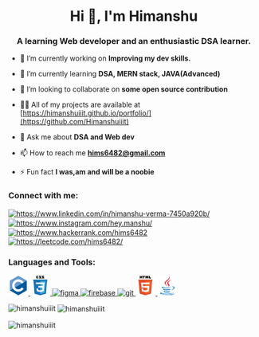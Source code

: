 <h1 align="center">Hi 👋, I'm Himanshu</h1>
<h3 align="center">A learning Web developer and an enthusiastic DSA learner.</h3>

- 🔭 I’m currently working on **Improving my dev skills.**

- 🌱 I’m currently learning **DSA, MERN stack, JAVA(Advanced)**

- 👯 I’m looking to collaborate on **some open source contribution**

- 👨‍💻 All of my projects are available at [https://himanshuiiit.github.io/portfolio/](https://github.com/Himanshuiiit)

- 💬 Ask me about **DSA and Web dev**

- 📫 How to reach me **hims6482@gmail.com**

- ⚡ Fun fact **I was,am and will be a noobie**

<h3 align="left">Connect with me:</h3>
<p align="left">
<a href="https://linkedin.com/in/https://www.linkedin.com/in/himanshu-verma-7450a920b/" target="blank"><img align="center" src="https://raw.githubusercontent.com/rahuldkjain/github-profile-readme-generator/master/src/images/icons/Social/linked-in-alt.svg" alt="https://www.linkedin.com/in/himanshu-verma-7450a920b/" height="30" width="40" /></a>
<a href="https://instagram.com/https://www.instagram.com/hey.manshu/" target="blank"><img align="center" src="https://raw.githubusercontent.com/rahuldkjain/github-profile-readme-generator/master/src/images/icons/Social/instagram.svg" alt="https://www.instagram.com/hey.manshu/" height="30" width="40" />
  </a>
<a href="https://www.hackerrank.com/https://www.hackerrank.com/hims6482" target="blank"><img align="center" src="https://raw.githubusercontent.com/rahuldkjain/github-profile-readme-generator/master/src/images/icons/Social/hackerrank.svg" alt="https://www.hackerrank.com/hims6482" height="30" width="40" /></a>
<a href="https://www.leetcode.com/https://leetcode.com/hims6482/" target="blank"><img align="center" src="https://raw.githubusercontent.com/rahuldkjain/github-profile-readme-generator/master/src/images/icons/Social/leet-code.svg" alt="https://leetcode.com/hims6482/" height="30" width="40" /></a>
</p>

<h3 align="left">Languages and Tools:</h3>
<p align="left"> <a href="https://www.cprogramming.com/" target="_blank" rel="noreferrer"> <img src="https://raw.githubusercontent.com/devicons/devicon/master/icons/c/c-original.svg" alt="c" width="40" height="40"/> </a> <a href="https://www.w3schools.com/css/" target="_blank" rel="noreferrer"> <img src="https://raw.githubusercontent.com/devicons/devicon/master/icons/css3/css3-original-wordmark.svg" alt="css3" width="40" height="40"/> </a> <a href="https://www.figma.com/" target="_blank" rel="noreferrer"> <img src="https://www.vectorlogo.zone/logos/figma/figma-icon.svg" alt="figma" width="40" height="40"/> </a> <a href="https://firebase.google.com/" target="_blank" rel="noreferrer"> <img src="https://www.vectorlogo.zone/logos/firebase/firebase-icon.svg" alt="firebase" width="40" height="40"/> </a> <a href="https://git-scm.com/" target="_blank" rel="noreferrer"> <img src="https://www.vectorlogo.zone/logos/git-scm/git-scm-icon.svg" alt="git" width="40" height="40"/> </a> <a href="https://www.w3.org/html/" target="_blank" rel="noreferrer"> <img src="https://raw.githubusercontent.com/devicons/devicon/master/icons/html5/html5-original-wordmark.svg" alt="html5" width="40" height="40"/> </a> <a href="https://www.java.com" target="_blank" rel="noreferrer"> <img src="https://raw.githubusercontent.com/devicons/devicon/master/icons/java/java-original.svg" alt="java" width="40" height="40"/> </a> </p>

<p><img align="left" src="https://github-readme-stats.vercel.app/api/top-langs?username=himanshuiiit&show_icons=true&locale=en&layout=compact" alt="himanshuiiit" /></p>

<p>&nbsp;<img align="center" src="https://github-readme-stats.vercel.app/api?username=himanshuiiit&show_icons=true&locale=en" alt="himanshuiiit" /></p>

<p><img align="center" src="https://github-readme-streak-stats.herokuapp.com/?user=himanshuiiit&" alt="himanshuiiit" /></p>
